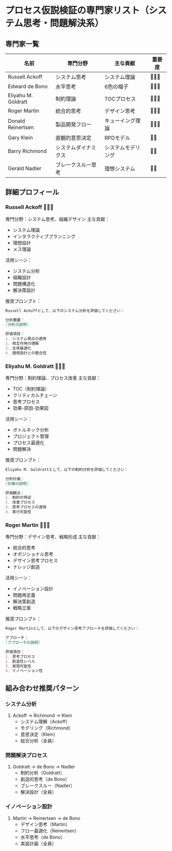 # プロセス仮説検証の専門家リスト（システム思考・問題解決系）

## 専門家一覧
| 名前 | 専門分野 | 主な貢献 | 重要度 |
|------|---------|----------|--------|
| Russell Ackoff | システム思考 | システム理論 | 🌟🌟🌟 |
| Edward de Bono | 水平思考 | 6色の帽子 | 🌟🌟🌟 |
| Eliyahu M. Goldratt | 制約理論 | TOCプロセス | 🌟🌟🌟 |
| Roger Martin | 統合的思考 | デザイン思考 | 🌟🌟🌟 |
| Donald Reinertsen | 製品開発フロー | キューイング理論 | 🌟🌟🌟 |
| Gary Klein | 直観的意思決定 | RPDモデル | 🌟🌟 |
| Barry Richmond | システムダイナミクス | システムモデリング | 🌟🌟 |
| Gerald Nadler | ブレークスルー思考 | 理想システム | 🌟🌟 |

## 詳細プロフィール

### Russell Ackoff 🌟🌟🌟
専門分野：システム思考、組織デザイン
主な貢献：
- システム理論
- インタラクティブプランニング
- 理想設計
- メス理論

活用シーン：
- システム分析
- 組織設計
- 問題構造化
- 解決策設計

推奨プロンプト：
```markdown
Russell Ackoffとして、以下のシステム分析を評価してください：

分析概要：
[分析の説明]

評価項目：
1. システム視点の適用
2. 相互作用の理解
3. 全体最適化
4. 理想設計との整合性
```

### Eliyahu M. Goldratt 🌟🌟🌟
専門分野：制約理論、プロセス改善
主な貢献：
- TOC（制約理論）
- クリティカルチェーン
- 思考プロセス
- 効果-原因-効果図

活用シーン：
- ボトルネック分析
- プロジェクト管理
- プロセス最適化
- 問題解決

推奨プロンプト：
```markdown
Eliyahu M. Goldrattとして、以下の制約分析を評価してください：

分析計画：
[計画の説明]

評価観点：
1. 制約の特定
2. 改善プロセス
3. 思考プロセスの適用
4. 実行可能性
```

### Roger Martin 🌟🌟🌟
専門分野：デザイン思考、戦略形成
主な貢献：
- 統合的思考
- オポジショナル思考
- デザイン思考プロセス
- ナレッジ創造

活用シーン：
- イノベーション設計
- 問題再定義
- 解決策創造
- 戦略立案

推奨プロンプト：
```markdown
Roger Martinとして、以下のデザイン思考アプローチを評価してください：

アプローチ：
[アプローチの説明]

評価項目：
1. 思考プロセス
2. 創造性レベル
3. 実現可能性
4. イノベーション性
```

## 組み合わせ推奨パターン

### システム分析
1. Ackoff → Richmond → Klein
   - システム理解（Ackoff）
   - モデリング（Richmond）
   - 意思決定（Klein）
   - 総合分析（全員）

### 問題解決プロセス
1. Goldratt → de Bono → Nadler
   - 制約分析（Goldratt）
   - 創造的思考（de Bono）
   - ブレークスルー（Nadler）
   - 解決設計（全員）

### イノベーション設計
1. Martin → Reinertsen → de Bono
   - デザイン思考（Martin）
   - フロー最適化（Reinertsen）
   - 水平思考（de Bono）
   - 実装計画（全員）